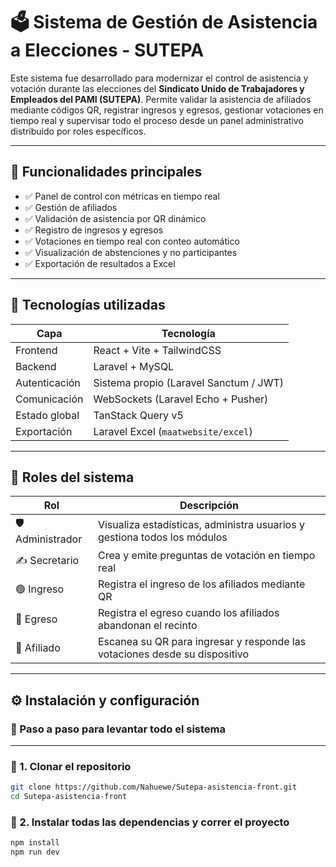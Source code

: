 # 🗳️ Sistema de Gestión de Asistencia a Elecciones - SUTEPA

Este sistema fue desarrollado para modernizar el control de asistencia y votación durante las elecciones del **Sindicato Unido de Trabajadores y Empleados del PAMI (SUTEPA)**.
Permite validar la asistencia de afiliados mediante códigos QR, registrar ingresos y egresos, gestionar votaciones en tiempo real y supervisar todo el proceso desde un panel administrativo distribuido por roles específicos.

---

## 🚀 Funcionalidades principales

- ✅ Panel de control con métricas en tiempo real
- ✅ Gestión de afiliados
- ✅ Validación de asistencia por QR dinámico
- ✅ Registro de ingresos y egresos
- ✅ Votaciones en tiempo real con conteo automático
- ✅ Visualización de abstenciones y no participantes
- ✅ Exportación de resultados a Excel

---

## 🧠 Tecnologías utilizadas

| Capa          | Tecnología             |
| ------------- | ---------------------- |
| Frontend      | React + Vite + TailwindCSS |
| Backend       | Laravel + MySQL        |
| Autenticación | Sistema propio (Laravel Sanctum / JWT) |
| Comunicación  | WebSockets (Laravel Echo + Pusher) |
| Estado global | TanStack Query v5      |
| Exportación   | Laravel Excel (`maatwebsite/excel`) |

---

## 👥 Roles del sistema

| Rol         | Descripción                                                                 |
|-------------|------------------------------------------------------------------------------|
| 🛡️ Administrador | Visualiza estadísticas, administra usuarios y gestiona todos los módulos         |
| ✍️ Secretario   | Crea y emite preguntas de votación en tiempo real                          |
| 🟢 Ingreso      | Registra el ingreso de los afiliados mediante QR                            |
| 🔴 Egreso       | Registra el egreso cuando los afiliados abandonan el recinto               |
| 🙋 Afiliado     | Escanea su QR para ingresar y responde las votaciones desde su dispositivo |

---

## ⚙️ Instalación y configuración

### 🔁 Paso a paso para levantar todo el sistema

---

### 📂 1. Clonar el repositorio

```bash
git clone https://github.com/Nahuewe/Sutepa-asistencia-front.git
cd Sutepa-asistencia-front
```

### 💼 2. Instalar todas las dependencias y correr el proyecto

```bash
npm install
npm run dev
```
